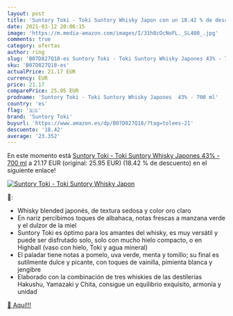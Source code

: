 ```yaml
---
layout: post
title: 'Suntory Toki - Toki Suntory Whisky Japon con un 18.42 % de descuento'
date: 2021-03-12 20:06:15
image: 'https://m.media-amazon.com/images/I/31h8cOcNoFL._SL400_.jpg'
comments: true
category: ofertas
author: ring
slug: 'B07D827Q18-es Suntory Toki - Toki Suntory Whisky Japones 43% - 700 ml'
sku: 'B07D827Q18-es'
actualPrice: 21.17 EUR
currency: EUR
price: 21.17
comparePrice: 25.95 EUR
prodname: 'Suntory Toki - Toki Suntory Whisky Japones  43% - 700 ml'
country: 'es'
flag: '🇪🇸'
brand: 'Suntory Toki'
buyurl: 'https://www.amazon.es/dp/B07D827Q18/?tag=tolees-21'
descuento: '18.42'
average: '23.352'
---
```


En este momento está [Suntory Toki - Toki Suntory Whisky Japones  43% - 700 ml](https://www.amazon.es/dp/B07D827Q18/?tag=tolees-21) a 21.17 EUR (original: 25.95 EUR) (18.42 %  de descuento) en el siguiente enlace!

[![Suntory Toki - Toki Suntory Whisky Japon](https://m.media-amazon.com/images/I/31h8cOcNoFL._SL400_.jpg)](https://www.amazon.es/dp/B07D827Q18/?tag=tolees-21)

🔎:

- Whisky blended japonés, de textura sedosa y color oro claro
- En nariz percibimos toques de albahaca, notas frescas a manzana verde y el dulzor de la miel
- Suntory Toki es óptimo para los amantes del whisky, es muy versátil y puede ser disfrutado solo, solo con mucho hielo compacto, o en Highball (vaso con hielo, Toki y agua mineral)
- El paladar tiene notas a pomelo, uva verde, menta y tomillo; su final es sutilmente dulce y picante, con toques de vainilla, pimienta blanca y jengibre
- Elaborado con la combinación de tres whiskies de las destilerías Hakushu, Yamazaki y Chita, consigue un equilibrio exquisito, armonía y unidad

[🛒 Aquí!!!](https://www.amazon.es/dp/B07D827Q18/?tag=tolees-21)
